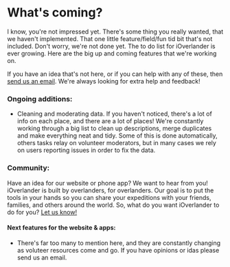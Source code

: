 # What's coming?

I know, you're not impressed yet. There's some thing you really wanted, that we haven't implemented. That one little feature/field/fun tid bit that's not included. Don't worry, we're not done yet. The to do list for iOverlander is ever growing. Here are the big up and coming features that we're working on.

If you have an idea that's not here, or if you can help with any of these, then [send us an email][1]. We're always looking for extra help and  feedback!

### Ongoing additions:

* Cleaning and moderating data. If you haven't noticed, there's a lot of info on each place, and there are a lot of places! We're constantly working through a big list to clean up descriptions, merge duplicates and make everything neat and tidy. Some of this is done automatically, others tasks relay on volunteer moderators, but in many cases we rely on users reporting issues in order to fix the data. 

### Community:

Have an idea for our website or phone app? We want to hear from you! iOverlander is built by overlanders, for overlanders. Our goal is to put the tools in your hands so you can share your expeditions with your friends, families, and others around the world. So, what do you want iOverlander to do for you? [Let us know!][1]

#### Next features for the website & apps:

* There's far too many to mention here, and they are constantly changing as voluteer resources come and go. If you have opinions or idas please send us an email. 

[1]: /static/contact "Contact"